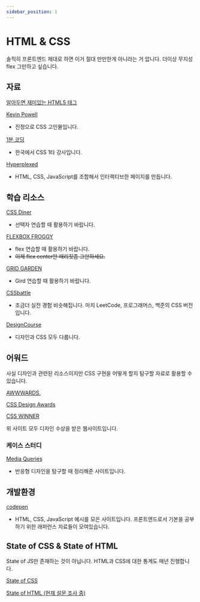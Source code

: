 ```yaml
---
sidebar_position: 1
---
```


# HTML & CSS

솔직히 프론트엔드 제대로 하면 이거 절대 만만한게 아니라는 거 압니다. 더이상 무지성 flex 그만하고 싶습니다.

## 자료

[알아두면 재미있는 HTML5 태그](https://brunch.co.kr/@tigrisdesign/14)

[Kevin Powell](https://www.youtube.com/@KevinPowell)

- 진정으로 CSS 고인물입니다.

[1분 코딩](https://studiomeal.com/blog)

- 한국에서 CSS 1타 강사입니다.

[Hyperplexed](https://www.youtube.com/@Hyperplexed)

- HTML, CSS, JavaScript를 조합해서 인터랙티브한 페이지를 만듭니다.

## 학습 리소스

[CSS Diner](https://flukeout.github.io/)

- 선택자 연습할 때 활용하기 바랍니다.

[FLEXBOX FROGGY](https://flexboxfroggy.com/)

- flex 연습할 때 활용하기 바랍니다.
- ~~이제 flex center만 때리짓좀 그만하세요.~~

[GRID GARDEN](https://cssgridgarden.com/#ko)

- Gird 연습할 때 활용하기 바랍니다.

[CSSbattle](https://cssbattle.dev/)

- 조금더 실전 경험 비슷해집니다. 마치 LeetCode, 프로그래머스, 백준의 CSS 버전입니다.

[DesignCourse](https://www.youtube.com/@DesignCourse)

- 디자인과 CSS 모두 다룹니다.

## 어워드

사실 디자인과 관련된 리소스이지만 CSS 구현을 어떻게 할지 탐구할 자료로 활용할 수 있습니다.

[AWWWARDS.](https://www.awwwards.com/)

[CSS Design Awards](https://www.cssdesignawards.com/)

[CSS WINNER](https://www.csswinner.com/)

위 사이트 모두 디자인 수상을 받은 웹사이트입니다.

### 케이스 스터디

[Media Queries](https://mediaqueri.es/)

- 반응형 디자인을 탐구할 때 정리해준 사이트입니다.

<!-- https://cssicon.space/#/ -->

<!-- @TODO: CSS 유틸 사이트 목록  tailwind cheat sheet를 여기 넣을지 판단하기, 컬러 단계도 포함 -->

<!-- @TODO: BAM 네이밍 컨벤션 추가하기 -->

## 개발환경

[codepen](https://codepen.io/)

- HTML, CSS, JavaScript 예시를 모은 사이트입니다. 프론트엔드로서 기본을 공부하기 위한 래퍼런스 자료들이 모여있습니다.

## State of CSS & State of HTML

State of JS만 존재하는 것이 아닙니다. HTML과 CSS에 대한 통계도 매년 진행합니다.

[State of CSS](https://2023.stateofcss.com/en-US/)

[State of HTML (현재 설문 조사 중)](https://stateofhtml.com/en-US)
